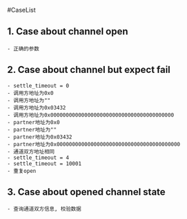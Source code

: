#CaseList
## 1. Case about channel open
    - 正确的参数
## 2. Case about channel but expect fail
    - settle_timeout = 0
    - 调用方地址为0x0
    - 调用方地址为""
    - 调用方地址为0x03432
    - 调用方地址为0x0000000000000000000000000000000000000000
    - partner地址为0x0
    - partner地址为""
    - partner地址为0x03432
    - partner地址为0x0000000000000000000000000000000000000000
    - 通道双方地址相同
    - settle_timeout = 4
    - settle_timeout = 10001
    - 重复open
## 3. Case about opened channel state
    - 查询通道双方信息, 校验数据